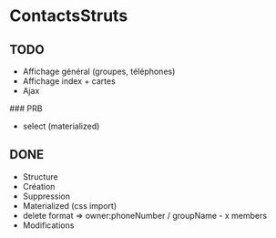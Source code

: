 # ContactsStruts

## TODO
* Affichage général (groupes, téléphones)
* Affichage index + cartes
* Ajax

### PRB
* select (materialized)

## DONE 
* Structure
* Création
* Suppression
* Materialized (css import)
* delete format => owner:phoneNumber / groupName - x members 
* Modifications

